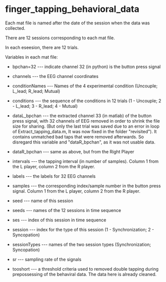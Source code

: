 # finger_tapping_behavioral_data

Each mat file is named after the date of the session when the data was collected.

There are 12 sessions corresponding to each mat file. 

In each eseesion, there are 12 trials.


Variables in each mat file:

 * bpchan=32   --- indicate channel 32 (in python) is the button press signal
 
 * channels    --- the EEG channel coordinates
 
 * conditionNames   --- Names of the 4 experimental condition (Uncouple; L_lead; R_lead; Mutual)
 
 * conditions   --- the sequence of the conditions in 12 trials (1 - Uncouple; 2 - L_lead; 3 - R_lead; 4 - Mutual)
 
 * dataL_bpchan   --- the extracted channel 33 (in matlab) of the button press signal, with 32 channels of EEG removed in order to shrink the file size for sharing. (But only the last trial was saved due to an error in loop of Extract_tapping_data.m, It was now fixed in the folder "revisited"). It contains unmatched bad taps that were removed afterwards. So disregard this variable and "dataR_bpchan", as it was not usable data.
 
 * dataR_bpchan   --- same as above, but from the Right Player
 
 * intervals   --- the tapping interval (in number of samples). Column 1 from the L player, column 2 from the R player.
 
 * labels   --- the labels for 32 EEG channels
 
 * samples   --- the corresponding index/sample number in the button press signal. Column 1 from the L player, column 2 from the R player.
 
 * seed   --- name of this session
 
 * seeds   --- names of the 12 sessions in time sequence
 
 * ses   --- index of this session in time sequence
 
 * session   --- index for the type of this session (1 - Synchronization; 2 - Syncopation)
 
 * sessionTypes   --- names of the two session types (Synchronization; Syncopation)
 
 * sr   --- sampling rate of the signals
 
 * tooshort   --- a threshold criteria used to removed double tapping during prepossessing of the behaviral data. The data here is already cleaned.
 
 
 
 
 
